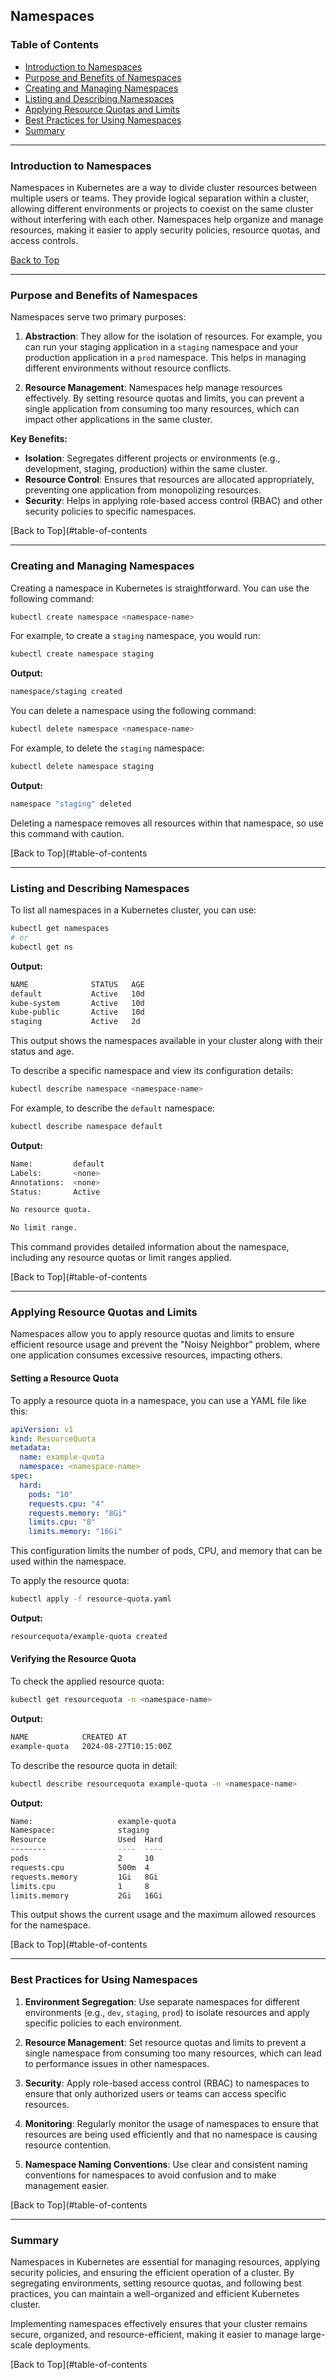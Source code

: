 

## Namespaces

### Table of Contents

- [Introduction to Namespaces](#introduction-to-namespaces)
- [Purpose and Benefits of Namespaces](#purpose-and-benefits-of-namespaces)
- [Creating and Managing Namespaces](#creating-and-managing-namespaces)
- [Listing and Describing Namespaces](#listing-and-describing-namespaces)
- [Applying Resource Quotas and Limits](#applying-resource-quotas-and-limits)
- [Best Practices for Using Namespaces](#best-practices-for-using-namespaces)
- [Summary](#summary)

---

### Introduction to Namespaces

Namespaces in Kubernetes are a way to divide cluster resources between multiple users or teams. They provide logical separation within a cluster, allowing different environments or projects to coexist on the same cluster without interfering with each other. Namespaces help organize and manage resources, making it easier to apply security policies, resource quotas, and access controls.

[Back to Top](#table-of-contents)

---

### Purpose and Benefits of Namespaces

Namespaces serve two primary purposes:

1. **Abstraction**: They allow for the isolation of resources. For example, you can run your staging application in a `staging` namespace and your production application in a `prod` namespace. This helps in managing different environments without resource conflicts.

2. **Resource Management**: Namespaces help manage resources effectively. By setting resource quotas and limits, you can prevent a single application from consuming too many resources, which can impact other applications in the same cluster.

**Key Benefits:**

- **Isolation**: Segregates different projects or environments (e.g., development, staging, production) within the same cluster.
- **Resource Control**: Ensures that resources are allocated appropriately, preventing one application from monopolizing resources.
- **Security**: Helps in applying role-based access control (RBAC) and other security policies to specific namespaces.

[Back to Top](#table-of-contents

---

### Creating and Managing Namespaces

Creating a namespace in Kubernetes is straightforward. You can use the following command:

```bash
kubectl create namespace <namespace-name>
```

For example, to create a `staging` namespace, you would run:

```bash
kubectl create namespace staging
```

**Output:**

```bash
namespace/staging created
```

You can delete a namespace using the following command:

```bash
kubectl delete namespace <namespace-name>
```

For example, to delete the `staging` namespace:

```bash
kubectl delete namespace staging
```

**Output:**

```bash
namespace "staging" deleted
```

Deleting a namespace removes all resources within that namespace, so use this command with caution.

[Back to Top](#table-of-contents

---

### Listing and Describing Namespaces

To list all namespaces in a Kubernetes cluster, you can use:

```bash
kubectl get namespaces
# or
kubectl get ns
```

**Output:**

```bash
NAME              STATUS   AGE
default           Active   10d
kube-system       Active   10d
kube-public       Active   10d
staging           Active   2d
```

This output shows the namespaces available in your cluster along with their status and age.

To describe a specific namespace and view its configuration details:

```bash
kubectl describe namespace <namespace-name>
```

For example, to describe the `default` namespace:

```bash
kubectl describe namespace default
```

**Output:**

```bash
Name:         default
Labels:       <none>
Annotations:  <none>
Status:       Active

No resource quota.

No limit range.
```

This command provides detailed information about the namespace, including any resource quotas or limit ranges applied.

[Back to Top](#table-of-contents

---

### Applying Resource Quotas and Limits

Namespaces allow you to apply resource quotas and limits to ensure efficient resource usage and prevent the "Noisy Neighbor" problem, where one application consumes excessive resources, impacting others.

#### Setting a Resource Quota

To apply a resource quota in a namespace, you can use a YAML file like this:

```yaml
apiVersion: v1
kind: ResourceQuota
metadata:
  name: example-quota
  namespace: <namespace-name>
spec:
  hard:
    pods: "10"
    requests.cpu: "4"
    requests.memory: "8Gi"
    limits.cpu: "8"
    limits.memory: "16Gi"
```

This configuration limits the number of pods, CPU, and memory that can be used within the namespace.

To apply the resource quota:

```bash
kubectl apply -f resource-quota.yaml
```

**Output:**

```bash
resourcequota/example-quota created
```

#### Verifying the Resource Quota

To check the applied resource quota:

```bash
kubectl get resourcequota -n <namespace-name>
```

**Output:**

```bash
NAME            CREATED AT
example-quota   2024-08-27T10:15:00Z
```

To describe the resource quota in detail:

```bash
kubectl describe resourcequota example-quota -n <namespace-name>
```

**Output:**

```bash
Name:                   example-quota
Namespace:              staging
Resource                Used  Hard
--------                ----  ----
pods                    2     10
requests.cpu            500m  4
requests.memory         1Gi   8Gi
limits.cpu              1     8
limits.memory           2Gi   16Gi
```

This output shows the current usage and the maximum allowed resources for the namespace.

[Back to Top](#table-of-contents

---

### Best Practices for Using Namespaces

1. **Environment Segregation**: Use separate namespaces for different environments (e.g., `dev`, `staging`, `prod`) to isolate resources and apply specific policies to each environment.

2. **Resource Management**: Set resource quotas and limits to prevent a single namespace from consuming too many resources, which can lead to performance issues in other namespaces.

3. **Security**: Apply role-based access control (RBAC) to namespaces to ensure that only authorized users or teams can access specific resources.

4. **Monitoring**: Regularly monitor the usage of namespaces to ensure that resources are being used efficiently and that no namespace is causing resource contention.

5. **Namespace Naming Conventions**: Use clear and consistent naming conventions for namespaces to avoid confusion and to make management easier.

[Back to Top](#table-of-contents

---

### Summary

Namespaces in Kubernetes are essential for managing resources, applying security policies, and ensuring the efficient operation of a cluster. By segregating environments, setting resource quotas, and following best practices, you can maintain a well-organized and efficient Kubernetes cluster.

Implementing namespaces effectively ensures that your cluster remains secure, organized, and resource-efficient, making it easier to manage large-scale deployments.

[Back to Top](#table-of-contents
